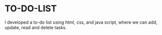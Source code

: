 # TO-DO-LIST
I developed a to-do list using html, css, and java script, where we can add, update, read and delete tasks.
